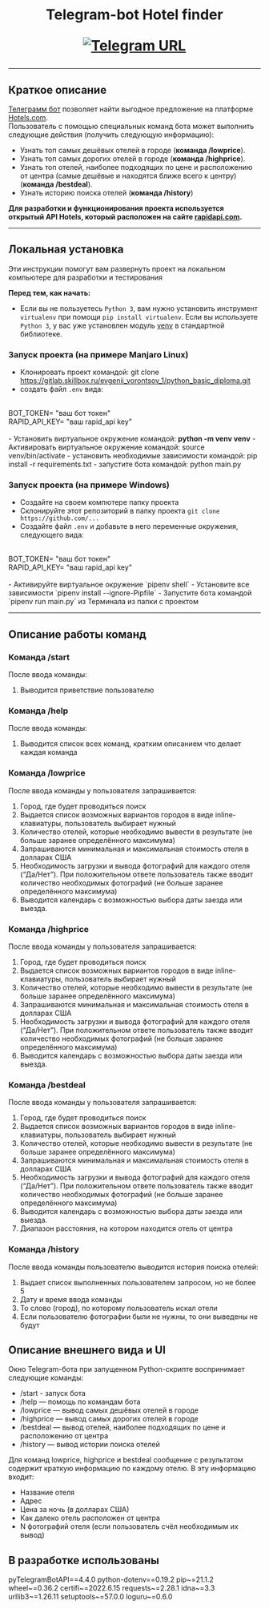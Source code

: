 <h1 align="center">Telegram-bot Hotel finder

[![Telegram URL](https://www.dampftbeidir.de/mediafiles/tpl/icon-telegram.png)](https://t.me/sejeenn_bot) 
</h1>

***

## Краткое описание

[Телеграмм бот](@sejeenn_bot) позволяет найти выгодное предложение на платформе [Hotels.com](https://hotels.com/).
<br> Пользователь с помощью специальных команд бота может выполнить следующие действия (получить следующую информацию): <br/>
- Узнать топ самых дешёвых отелей в городе (**команда /lowprice**). 
- Узнать топ самых дорогих отелей в городе (**команда /highprice**). 
- Узнать топ отелей, наиболее подходящих по цене и расположению от центра (самые дешёвые и находятся ближе всего к центру) (**команда /bestdeal**). 
- Узнать историю поиска отелей (**команда /history**)


**Для разработки и функционирования проекта используется открытый API Hotels, который расположен на сайте [rapidapi.com](https://rapidapi.com/apidojo/api/hotels4/).**

***

## Локальная установка
Эти инструкции помогут вам развернуть проект на локальном компьютере для разработки и тестирования

**Перед тем, как начать:**
- Если вы не пользуетесь `Python 3`, вам нужно установить инструмент `virtualenv` при помощи `pip install virtualenv`. 
Если вы используете `Python 3`, у вас уже установлен модуль [venv](https://docs.python.org/3/library/venv.html) в стандартной библиотеке.

### Запуск проекта (на примере Manjaro Linux)
- Клонировать проект командой: git clone https://gitlab.skillbox.ru/evgenii_vorontsov_1/python_basic_diploma.git
- создать файл `.env` вида:
<br>
    BOT_TOKEN= "ваш бот токен"<br>
    RAPID_API_KEY= "ваш rapid_api key"<br>
<br>
- Установить виртуальное окружение командой: <b>python -m venv venv</b>
- Активировать виртуальное окружение командой: source venv/bin/activate
- установить необходимые зависимости командой: pip install -r requirements.txt
- запустите бота командой: python main.py


### Запуск проекта (на примере Windows)

- Создайте на своем компютере папку проекта
- Склонируйте этот репозиторий в папку проекта `git clone https://github.com/...`
- Создайте файл `.env` и добавьте в него переменные окружения, следующего вида:
<br>
    BOT_TOKEN= "ваш бот токен"<br>
    RAPID_API_KEY= "ваш rapid_api key"<br>
<br>
- Активируйте виртуальное окружение `pipenv shell`
- Установите все зависимости `pipenv install --ignore-Pipfile`
- Запустите бота командой `pipenv run main.py` из Терминала из папки с проектом 

***

## Описание работы команд

### Команда /start

После ввода команды: 
1. Выводится приветствие пользователю

### Команда /help

После ввода команды: 
1. Выводится список всех команд, кратким описанием что делает каждая команда


### Команда /lowprice

После ввода команды у пользователя запрашивается: 
1. Город, где будет проводиться поиск
2. Выдается список возможных вариантов городов в виде inline-клавиатуры, пользователь выбирает нужный
3. Количество отелей, которые необходимо вывести в результате (не больше заранее определённого максимума)
4. Запрашиваются минимальная и максимальная стоимость отеля в долларах США
5. Необходимость загрузки и вывода фотографий для каждого отеля (“Да/Нет”). При положительном ответе пользователь также вводит количество необходимых фотографий (не больше заранее определённого максимума)
6. Выводится календарь с возможностью выбора даты заезда или выезда. 

### Команда /highprice 

После ввода команды у пользователя запрашивается: 
1. Город, где будет проводиться поиск
2. Выдается список возможных вариантов городов в виде inline-клавиатуры, пользователь выбирает нужный
3. Количество отелей, которые необходимо вывести в результате (не больше заранее определённого максимума)
4. Запрашиваются минимальная и максимальная стоимость отеля в долларах США
5. Необходимость загрузки и вывода фотографий для каждого отеля (“Да/Нет”). При положительном ответе пользователь также вводит количество необходимых фотографий (не больше заранее определённого максимума)
6. Выводится календарь с возможностью выбора даты заезда или выезда. 

### Команда /bestdeal

После ввода команды у пользователя запрашивается: 
1. Город, где будет проводиться поиск
2. Выдается список возможных вариантов городов в виде inline-клавиатуры, пользователь выбирает нужный
3. Количество отелей, которые необходимо вывести в результате (не больше заранее определённого максимума)
4. Запрашиваются минимальная и максимальная стоимость отеля в долларах США
5. Необходимость загрузки и вывода фотографий для каждого отеля (“Да/Нет”). При положительном ответе пользователь также вводит количество необходимых фотографий (не больше заранее определённого максимума)
6. Выводится календарь с возможностью выбора даты заезда или выезда. 
7. Диапазон расстояния, на котором находится отель от центра

### Команда /history

После ввода команды пользователю выводится история поиска отелей: 
1. Выдает список выполненных пользователем запросом, но не более 5
2. Дату и время ввода команды
3. То слово (город), по которому пользователь искал отели
4. Если пользователю фотографии были не нужны, то они выведены не будут


## Описание внешнего вида и UI
Окно Telegram-бота при запущенном Python-скрипте воспринимает следующие команды:
- /start - запуск бота
- /help — помощь по командам бота 
- /lowprice — вывод самых дешёвых отелей в городе
- /highprice — вывод самых дорогих отелей в городе 
- /bestdeal — вывод отелей, наиболее подходящих по цене и расположению от центра
- /history — вывод истории поиска отелей

Для команд lowprice, highprice и bestdeal сообщение с результатом содержит краткую информацию по каждому отелю. 
В эту информацию входит: 
- Название отеля
- Адрес
- Цена за ночь (в долларах США)
- Как далеко отель расположен от центра
- N фотографий отеля (если пользователь счёл необходимым их вывод)



## В разработке использованы

pyTelegramBotAPI==4.4.0
python-dotenv==0.19.2
pip~=21.1.2
wheel~=0.36.2
certifi~=2022.6.15
requests~=2.28.1
idna~=3.3
urllib3~=1.26.11
setuptools~=57.0.0
loguru~=0.6.0
